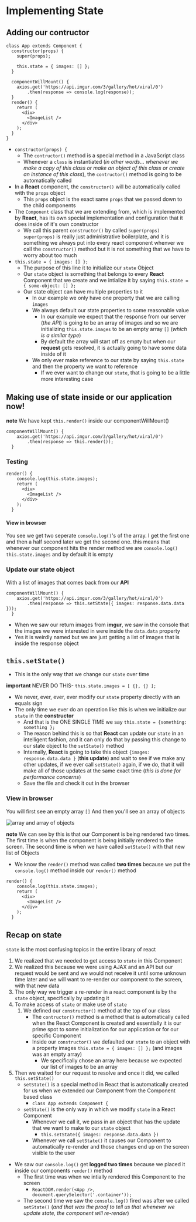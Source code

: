 # Implementing State

## Adding our contructor

```
class App extends Component {
  constructor(props) {
    super(props);

    this.state = { images: [] };
  }

  componentWillMount() {
    axios.get('https://api.imgur.com/3/gallery/hot/viral/0')
        .then(response => console.log(response));
  }
  render() {
    return (
      <div>
        <ImageList />
      </div>
    );
  }
}
```

* `constructor(props) {`
    - The `contructor()` method is a special method in a JavaScript class
    - Whenever a `class` is instantiated (_in other words... whenever we make a copy of this class or make an object of this class or create an instance of this class_), the `contructor()` method is going to be automatically called
* In a **React** component, the `constructor()` will be automatically called with the `props` object
    - This `props` object is the exact same `props` that we passed down to the child components
* The `Component` class that we are extending from, which is implemented by **React**, has its own special implementation and configuration that it does inside of it's own constructor
    - We call this parent `constructor()` by called `super(props)`
        `super(props)` is really just administrative boilerplate, and it is something we always put into every react component whenver we call the `constructor()` method but it is not something that we have to worry about too much
* `this.state = { images: [] };`
    - The purpose of this line it to initialize our `state` Object
    - Our `state` object is something that belongs to every **React** Component that we create and we intialize it by saying `this.state = { some-object: [] };`
    - Our state object can have multiple properties to it
        + In our example we only have one property that we are calling `images`
        + We always default our state properties to some reasonable value
            * In our example we expect that the response from our server (_the API_) is going to be an array of images and so we are initializing `this.state.images` to be an empty array `[]` (_which is a similar type_)
            * By default the array will start off as empty but when our **request** gets resolved, it is actually going to have some data inside of it
        + We only ever make reference to our state by saying `this.state` and then the property we want to reference
            * If we ever want to change our `state`, that is going to be a little more interesting case

## Making use of state inside or our application now!
**note** We have kept `this.render()` inside our componentWillMount()

```
componentWillMount() {
    axios.get('https://api.imgur.com/3/gallery/hot/viral/0')
        .then(response => this.render());
  }
```

### Testing
```
render() {
    console.log(this.state.images);
    return (
      <div>
        <ImageList />
      </div>
    );
  }
```

#### View in browser
You see we get two seperate `console.log()`'s of the array. I get the first one and then a half second later we get the second one. this means that whenever our component hits the render method we are `console.log()` `this.state.images` and by default it is empty

### Update our state object
With a list of images that comes back from our **API**

```
componentWillMount() {
    axios.get('https://api.imgur.com/3/gallery/hot/viral/0')
        .then(response => this.setState({ images: response.data.data }));
  }
```

* When we saw our return images from **imgur**, we saw in the console that the images we were interested in were inside the `data.data` property
* Yes it is weirdly named but we are just getting a list of images that is inside the response object

## `this.setState()`
* This is the only way that we change our `state` over time

**important** NEVER DO THIS-
`this.state.images = [ {}, {} ];`

* We never, ever, ever, ever modify our `state` property directly with an equals sign
* The only time we ever do an operation like this is when we initialize our `state` in the **constructor**
    + And that is the ONE SINGLE TIME we say `this.state = {something: something };`
    + The reason behind this is so that **React** can update our `state` in an intelligent fashion, and it can only do that by passing this change to our state object to the `setState()` method
    + Internally, **React** is going to take this object `{images: response.data.data }` (**this update**) and wait to see if we make any other updates, if we ever call `setState()` again, if we do, that it will make all of those updates at the same exact time (_this is done for performance concerns_)
    + Save the file and check it out in the browser

### View in browser
You will first see an empty array `[]`
And then you'll see an array of objects

![array and array of objects](https://i.imgur.com/U95NurI.png)

**note** 
We can see by this is that our Component is being rendered two times. The first time is when the component is being initially rendered to the screen. The second time is when we have called `setState()` with that new list of Objects 

* We know the `render()` method was called **two times** because we put the `console.log()` method inside our `render()` method

```
render() {
    console.log(this.state.images);
    return (
      <div>
        <ImageList />
      </div>
    );
  }
```

## Recap on state
`state` is the most confusing topics in the entire library of react

1. We realized that we needed to get access to `state` in this Component
2. We realized this because we were using AJAX and an API but our request would be sent and we would not receive it until some unknown time later and we will want to re-render our component to the screen, with that new data 
3. The only way we trigger a re-render in a react component is by the `state` object, specifically by updating it
4. To make access of `state` or make use of `state`
    1. We defined our `constructor()` method at the top of our class
        * The `contructor()` method is a method that is automatically called when the React Component is created and essentially it is our prime spot to some initialization for our application or for our specific Component
        * Inside our `constructor()` we defaulted our `state` to an object with a property images `this.state = { images: [] };` (and images was an empty array)
            - We specifically chose an array here because we expected our list of images to be an array
5. Then we waited for our request to resolve and once it did, we called `this.setState()`
    * `setState()` is a special method in React that is automatically created for us when we extended our Component from the Component based class
        - `class App extends Component {`
    * `setState()` is the only way in which we modify `state` in a React Component
        - Whenever we call it, we pass in an object that has the update that we want to make to our `state` object
            + `this.setState({ images: response.data.data })`
        - Whenever we call `setState()` it causes our Component to automatically re-render and those changes end up on the screen visible to the user
+ We saw our `console.log()` get **logged two times** because we placed it inside our components `render()` method
    * The first time was when we intially rendered this Component to the screen
        - `ReactDOM.render(<App />, document.querySelector('.container'));`
    * The second time we saw the `console.log()` fired was after we called `setState()` (_and that was the proof to tell us that whenever we update state, the component will re-render_)



